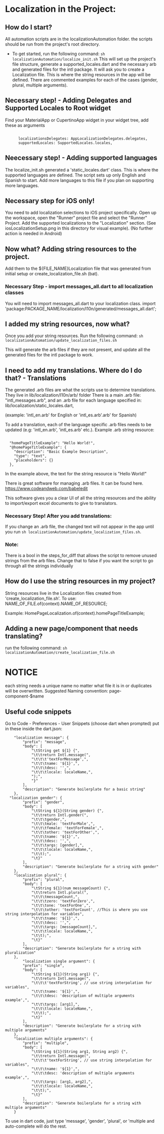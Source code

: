 # Localization in the Project:

## How do I start?

All automation scripts are in the localizationAutomation folder. the scripts should be run from the project's root directory.

- To get started, run the following command:
  `sh localizationAutomation/localize_init.sh`
  This will set up the project's file structure, generate a supported_locales.dart and the necessary arb and generated files for the intl package. It will ask you to create a Localization file. This is where the string resources in the app will be defined. There are commented examples for each of the cases (gender, plural, multiple arguments).

## Necessary step! - Adding Delegates and Supported Locales to Root widget

Find your MaterialApp or CupertinoApp widget in your widget tree, add these as arguments

<code>
      localizationsDelegates: AppLocalizationDelegates.delegates,
      supportedLocales: SupportedLocales.locales,
</code>

## Neecessary step! - Adding supported languages

The localize_init.sh generated a 'static_locales.dart' class. This is where the supported languages are defined. The script sets up only English and Spanish to start. Add more languages to this file if you plan on supporting more languages.

## Necessary step for iOS only!

You need to add localization selections to iOS project specifically. Open up the workspace, open the "Runner" project file and select the "Runner" Project. Add the supported localizations to the "Localization" section. (See iosLocalizationSetup.png in this directory for visual example). (No further action is needed in Android)

## Now what? Adding string resources to the project.

Add them to the \${FILE_NAME}Localization file that was generated from initial setup or create_localization_file.sh (bat).

### Necessary Step - import messages_all.dart to all localization classes

You will need to import messages_all.dart to your localization class.
import 'package:PACKAGE_NAME/localization/l10n/generated/messages_all.dart';

## I added my string resources, now what?

Once you add your string resources. Run the following command:
`sh localizationAutomation/update_localization_files.sh`

This will generate the arb files if they are not present, and update all the generated files for the intl package to work.

## I need to add my translations. Where do I do that? - Translations

The generated .arb files are what the scripts use to determine translations. They live in lib/localization/I10n/arb/ folder
There is a main .arb file: "intl_messages.arb", and an .arb file for each language specified in: lib/localization/static_locales.dart,

(example: 'intl_en.arb' for English or 'intl_es.arb'.arb' for Spanish)

To add a translation, each of the language specific .arb files needs to be updated (e.g: 'intl_en.arb', 'intl_es.arb' etc.). Example .arb string resource:

<code>
  "homePageTitleExample": "Hello World!",
  "@homePageTitleExample": {
    "description": "Basic Example Description",
    "type": "text",
    "placeholders": {}
  },
</code>

In the example above, the text for the string resource is "Hello World!"

There is great software for managing .arb files. It can be found here.
https://www.codeandweb.com/babeledit

This software gives you a clear UI of all the string resources and the ability to import/export excel documents to give to translators.

### Necessary Step! After you add translations:

If you change an .arb file, the changed text will not appear in the app until you run
`sh localizationAutomation/update_localization_files.sh`.

### Note:

There is a bool in the steps_for_diff that allows the script to remove unused strings from the arb files. Change that to false if you want the script to go through all the strings individually

## How do I use the string resources in my project?

String resources live in the Localization files created from 'create_localization_file.sh'. To use:
NAME_OF_FILE.of(context).NAME_OF_RESOURCE;

Example:
HomePageLocalization.of(context).homePageTitleExample;

## Adding a new page/component that needs translating?

run the following command:
`sh localizationAutomation/create_localization_file.sh`

# NOTICE

each string needs a unique name no matter what file it is in or duplicates will be overwritten. Suggested Naming convention: page-component-\$name

## Useful code snippets

Go to Code - Preferences - User Snippets (choose dart when prompted)
put in these inside the dart.json:

```
	"localization message": {
		"prefix": "message",
		"body": [
			"\tString get ${1} {",
			"\t\treturn Intl.message(",
			"\t\t\t'textForMessage',",
			"\t\t\tname: '${1}',",
			"\t\t\tdesc: '',",
			"\t\t\tlocale: localeName,",
			");",
			"}"
		],
		"description": "Generate boilerplate for a basic string"
	},
  "localization gender": {
		"prefix": "gender",
		"body": [
			"\tString ${1}(String gender) {",
			"\t\treturn Intl.gender(",
			"\t\t\tgender,",
			"\t\t\tmale: 'textForMale',",
			"\t\t\tfemale: 'textForFemale',",
			"\t\t\tother: 'textForOther',",
			"\t\t\tname: '${1}',",
			"\t\t\tdesc: '',",
			"\t\t\targs: [gender],",
			"\t\t\tlocale: localeName,",
			"\t\t);",
			"\t}"
		],
		"description": "Generate boilerplate for a string with gender"
	},
	"localization plural": {
		"prefix": "plural",
		"body": [
			"\tString ${1}(num messageCount) {",
			"\t\treturn Intl.plural(",
			"\t\t\tmessageCount,",
			"\t\t\tzero: 'textForZero',",
			"\t\t\tone: 'textForOne',",
			"\t\t\tother: 'textForCount', //This is where you use string interpolation for variables",
			"\t\t\tname: '${1}',",
			"\t\t\tdesc: '',",
			"\t\t\targs: [messageCount],",
			"\t\t\tlocale: localeName,",
			"\t\t);",
			"\t}"
		],
		"description": "Generate boilerplate for a string with pluralization"
	},
		"localization single argument": {
		"prefix": "single",
		"body": [
			"\tString ${1}(String arg1) {",
			"\t\treturn Intl.message(",
			"\t\t\t'textForString', // use string interpolation for variables",
			"\t\t\tname: '${1}',",
			"\t\t\tdesc: 'description of multiple arguments example',",
			"\t\t\targs: [arg1],",
			"\t\t\tlocale: localeName,",
			"\t\t);",
			"\t}"
		],
		"description": "Generate boilerplate for a string with multiple arguments"
	},
	"localization multiple arguments": {
		"prefix": "multiple",
		"body": [
			"\tString ${1}(String arg1, String arg2) {",
			"\t\treturn Intl.message(",
			"\t\t\t'textForString', // use string interpolation for variables",
			"\t\t\tname: '${1}',",
			"\t\t\tdesc: 'description of multiple arguments example',",
			"\t\t\targs: [arg1, arg2],",
			"\t\t\tlocale: localeName,",
			"\t\t);",
			"\t}"
		],
		"description": "Generate boilerplate for a string with multiple arguments"
	}
```

To use in dart code, just type 'message', 'gender', 'plural', or 'multiple and auto-complete will do the rest.
